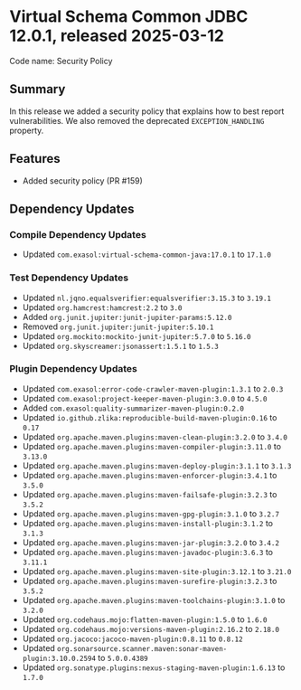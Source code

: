 # Virtual Schema Common JDBC 12.0.1, released 2025-03-12

Code name: Security Policy

## Summary

In this release we added a security policy that explains how to best report vulnerabilities.
We also removed the deprecated `EXCEPTION_HANDLING` property.

## Features

* Added security policy (PR #159)

## Dependency Updates

### Compile Dependency Updates

* Updated `com.exasol:virtual-schema-common-java:17.0.1` to `17.1.0`

### Test Dependency Updates

* Updated `nl.jqno.equalsverifier:equalsverifier:3.15.3` to `3.19.1`
* Updated `org.hamcrest:hamcrest:2.2` to `3.0`
* Added `org.junit.jupiter:junit-jupiter-params:5.12.0`
* Removed `org.junit.jupiter:junit-jupiter:5.10.1`
* Updated `org.mockito:mockito-junit-jupiter:5.7.0` to `5.16.0`
* Updated `org.skyscreamer:jsonassert:1.5.1` to `1.5.3`

### Plugin Dependency Updates

* Updated `com.exasol:error-code-crawler-maven-plugin:1.3.1` to `2.0.3`
* Updated `com.exasol:project-keeper-maven-plugin:3.0.0` to `4.5.0`
* Added `com.exasol:quality-summarizer-maven-plugin:0.2.0`
* Updated `io.github.zlika:reproducible-build-maven-plugin:0.16` to `0.17`
* Updated `org.apache.maven.plugins:maven-clean-plugin:3.2.0` to `3.4.0`
* Updated `org.apache.maven.plugins:maven-compiler-plugin:3.11.0` to `3.13.0`
* Updated `org.apache.maven.plugins:maven-deploy-plugin:3.1.1` to `3.1.3`
* Updated `org.apache.maven.plugins:maven-enforcer-plugin:3.4.1` to `3.5.0`
* Updated `org.apache.maven.plugins:maven-failsafe-plugin:3.2.3` to `3.5.2`
* Updated `org.apache.maven.plugins:maven-gpg-plugin:3.1.0` to `3.2.7`
* Updated `org.apache.maven.plugins:maven-install-plugin:3.1.2` to `3.1.3`
* Updated `org.apache.maven.plugins:maven-jar-plugin:3.2.0` to `3.4.2`
* Updated `org.apache.maven.plugins:maven-javadoc-plugin:3.6.3` to `3.11.1`
* Updated `org.apache.maven.plugins:maven-site-plugin:3.12.1` to `3.21.0`
* Updated `org.apache.maven.plugins:maven-surefire-plugin:3.2.3` to `3.5.2`
* Updated `org.apache.maven.plugins:maven-toolchains-plugin:3.1.0` to `3.2.0`
* Updated `org.codehaus.mojo:flatten-maven-plugin:1.5.0` to `1.6.0`
* Updated `org.codehaus.mojo:versions-maven-plugin:2.16.2` to `2.18.0`
* Updated `org.jacoco:jacoco-maven-plugin:0.8.11` to `0.8.12`
* Updated `org.sonarsource.scanner.maven:sonar-maven-plugin:3.10.0.2594` to `5.0.0.4389`
* Updated `org.sonatype.plugins:nexus-staging-maven-plugin:1.6.13` to `1.7.0`
